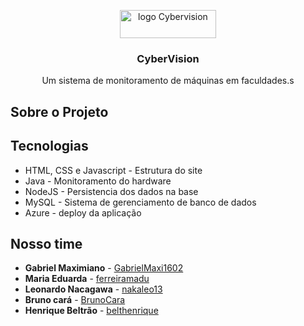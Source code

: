 <p align="center">
    <img 
      src="https://i.imgur.com/IocV0nM.png"
      alt="logo Cybervision" 
      width="154" 
      height="45"
    />
</p>

<h3 align="center">CyberVision</h3>
<p align="center">Um sistema de monitoramento de máquinas em faculdades.s</p>


## Sobre o Projeto


## Tecnologias
- HTML, CSS e Javascript - Estrutura do site
- Java - Monitoramento do hardware
- NodeJS - Persistencia dos dados na base
- MySQL - Sistema de gerenciamento de banco de dados
- Azure - deploy da aplicação

## Nosso time
- **Gabriel Maximiano** - [GabrielMaxi1602](https://github.com/GabrielMaxi1602)
- **Maria Eduarda** - [ferreiramadu](https://github.com/ferreiramadu)
- **Leonardo Nacagawa** - [nakaleo13](https://github.com/nakaleo13)
- **Bruno cará** - [BrunoCara](https://github.com/BrunoCara)
- **Henrique Beltrão** - [belthenrique](https://github.com/belthenrique)
